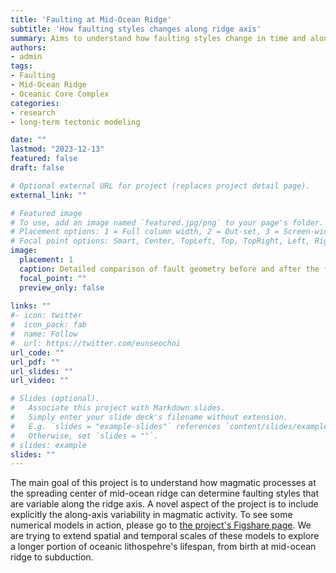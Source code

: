 ```yaml
---
title: 'Faulting at Mid-Ocean Ridge'
subtitle: 'How faulting styles changes along ridge axis'
summary: Aims to understand how faulting styles change in time and along mid-ocean ridge axis using numerical modeling. 
authors:
- admin
tags:
- Faulting
- Mid-Ocean Ridge
- Oceanic Core Complex
categories:
- research
- long-term tectonic modeling

date: ""
lastmod: "2023-12-13"
featured: false
draft: false

# Optional external URL for project (replaces project detail page).
external_link: ""

# Featured image
# To use, add an image named `featured.jpg/png` to your page's folder.
# Placement options: 1 = Full column width, 2 = Out-set, 3 = Screen-width
# Focal point options: Smart, Center, TopLeft, Top, TopRight, Left, Right, BottomLeft, Bottom, BottomRight
image:
  placement: 1
  caption: Detailed comparison of fault geometry before and after the formation of a higher angle normal fault at the magma-rich ("High M") end of a ridge segment while a large offset normal fault forming at the magma-poor ("Low M") end. For more, see [(Tian and Choi, EPSL, 2017)](https://dx.doi.org/10.1016/j.epsl.2016.10.033)
  focal_point: ""
  preview_only: false
  
links: ""
#- icon: twitter
#  icon_pack: fab
#  name: Follow
#  url: https://twitter.com/eunseochoi
url_code: ""
url_pdf: ""
url_slides: ""
url_video: ""

# Slides (optional).
#   Associate this project with Markdown slides.
#   Simply enter your slide deck's filename without extension.
#   E.g. `slides = "example-slides"` references `content/slides/example-slides.md`.
#   Otherwise, set `slides = ""`.
# slides: example
slides: ""
---
```


The main goal of this project is to understand how magmatic processes at the spreading center of mid-ocean ridge can determine 
faulting styles that are variable along the ridge axis. A novel aspect of the project is to include explicitly the along-axis variability in magmatic activity. To see some numerical models in action, please go to [the project's Figshare page](https://doi.org/10.6084/m9.figshare.4083219.v1). We are trying to extend spatial and temporal scales of these models to explore a longer portion of oceanic lithospehre's lifespan, from birth at mid-ocean ridge to subduction.

